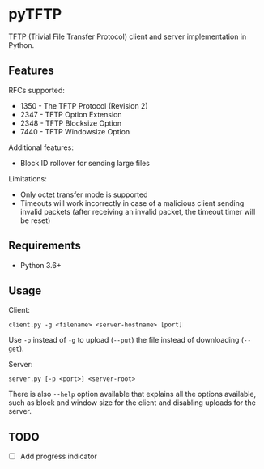 # pyTFTP
TFTP (Trivial File Transfer Protocol) client and server implementation
in Python.

## Features
RFCs supported:
* 1350 - The TFTP Protocol (Revision 2)
* 2347 - TFTP Option Extension
* 2348 - TFTP Blocksize Option
* 7440 - TFTP Windowsize Option

Additional features:
* Block ID rollover for sending large files

Limitations:
* Only octet transfer mode is supported
* Timeouts will work incorrectly in case of a malicious client sending invalid
  packets (after receiving an invalid packet, the timeout timer will be reset)

## Requirements
* Python 3.6+

## Usage
Client:
```
client.py -g <filename> <server-hostname> [port]
```
Use `-p` instead of `-g` to upload (`--put`) the file instead of downloading
(`--get`).

Server:
```
server.py [-p <port>] <server-root>
```

There is also `--help` option available that explains all the options
available, such as block and window size for the client and disabling uploads
for the server.

## TODO
- [ ] Add progress indicator
